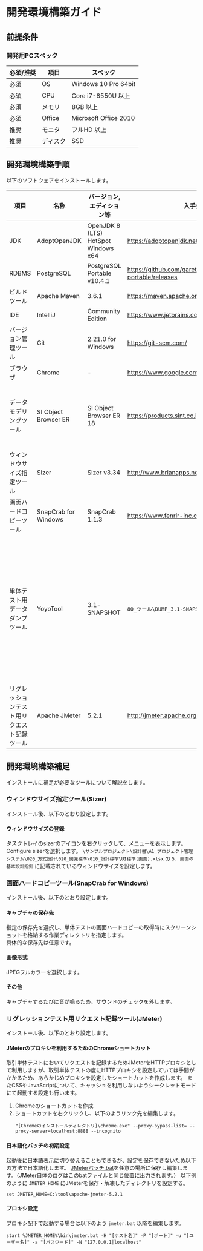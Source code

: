# 開発環境構築ガイド

## 前提条件

### 開発用PCスペック

| 必須/推奨 | 項目     | スペック              |
| --------- | -------- | --------------------- |
| 必須      | OS       | Windows 10 Pro 64bit  |
| 必須      | CPU      | Core i7-8550U 以上    |
| 必須      | メモリ   | 8GB 以上              |
| 必須      | Office   | Microsoft Office 2010 |
| 推奨      | モニタ   | フルHD 以上           |
| 推奨      | ディスク | SSD                   |


## 開発環境構築手順

以下のソフトウェアをインストールします。

| 項目                                       | 名称                 | バージョン,エディション等           | 入手先                                                        | 補足                                                         |
| ------------------------------------------ | -------------------- | ----------------------------------- | ------------------------------------------------------------- | ------------------------------------------------------------ |
| JDK                                        | AdoptOpenJDK         | OpenJDK 8 (LTS) HotSpot Windows x64 | https://adoptopenjdk.net/                                     |                                                              |
| RDBMS                                      | PostgreSQL           | PostgreSQL Portable v10.4.1         | https://github.com/garethflowers/postgresql-portable/releases |                                                              |
| ビルドツール                               | Apache Maven         | 3.6.1                               | https://maven.apache.org/                                     |                                                              |
| IDE                                        | IntelliJ             | Community Edition                   | https://www.jetbrains.com/idea/                               |                                                              |
| バージョン管理ツール                       | Git                  | 2.21.0 for Windows                  | https://git-scm.com/                                          |                                                              |
| ブラウザ                                   | Chrome               | -                                   | https://www.google.com/intl/ja/chrome/                        |                                                              |
| データモデリングツール                     | SI Object Browser ER | SI Object Browser ER 18             | https://products.sint.co.jp/siob/trial                         | 社内ライセンスを使用する。                                     |
| ウィンドウサイズ指定ツール                 | Sizer                | Sizer v3.34                         | http://www.brianapps.net/sizer/                               |                                                              |
| 画面ハードコピーツール                     | SnapCrab for Windows | SnapCrab 1.1.3                      | https://www.fenrir-inc.com/jp/snapcrab/                       |                                                              |
| 単体テスト用データダンプツール             | YoyoTool             | 3.1-SNAPSHOT                        | `80_ツール\DUMP_3.1-SNAPSHOT.zip`                             | 本プロジェクト用に初期設定済。必ずここから取得してください。 |
| リグレッションテスト用リクエスト記録ツール | Apache JMeter        | 5.2.1                               | http://jmeter.apache.org/download_jmeter.cgi                  |                                                              |


## 開発環境構築補足
インストールに補足が必要なツールについて解説をします。

### ウィンドウサイズ指定ツール(Sizer)
インストール後、以下のとおり設定します。

#### ウィンドウサイズの登録
タスクトレイのsizerのアイコンを右クリックして、メニューを表示します。  
Configure sizerを選択します。
`\サンプルプロジェクト\設計書\A1_プロジェクト管理システム\020_方式設計\020_開発標準\010_設計標準\UI標準(画面).xlsx` の `5. 画面の基本設計指針` に記載されているウィンドウサイズを設定します。

### 画面ハードコピーツール(SnapCrab for Windows)
インストール後、以下のとおり設定します。

#### キャプチャの保存先
指定の保存先を選択し、単体テストの画面ハードコピーの取得時にスクリーンショットを格納する作業ディレクトリを指定します。  
具体的な保存先は任意です。

#### 画像形式
JPEGフルカラーを選択します。

#### その他
キャプチャするたびに音が鳴るため、サウンドのチェックを外します。

### リグレッションテスト用リクエスト記録ツール(JMeter)
インストール後、以下のとおり設定します。

#### JMeterのプロキシを利用するためのChromeショートカット
取引単体テストにおいてリクエストを記録するためJMeterをHTTPプロキシとして利用しますが、取引単体テストの度にHTTPプロキシを設定していては手間がかかるため、あらかじめプロキシを設定したショートカットを作成します。
またCSSやJavaScriptについて、キャッシュを利用しないようシークレットモードにて起動する設定も行います。
1. Chromeのショートカットを作成
1. ショートカットを右クリックし、以下のようリンク先を編集します。
   ```
   "[Chromeのインストールディレクトリ]\chrome.exe" --proxy-bypass-list= --proxy-server=localhost:8888 --incognito
   ```

#### 日本語化バッチの初期設定
起動後に日本語表示に切り替えることもできるが、設定を保存できないため以下の方法で日本語化します。
[JMeterバッチ.bat](./ut/取引単体テストツール/JMeter起動用バッチ.bat)を任意の場所に保存し編集します。（JMeter自体のログはこのbatファイルと同じ位置に出力されます。）
以下例のように `JMETER_HOME` にJMeterを保存・解凍したディレクトリを設定する。
```
set JMETER_HOME=C:\tool\apache-jmeter-5.2.1
```

#### プロキシ設定
プロキシ配下で起動する場合は以下のよう `jmeter.bat` 以降を編集します。
```
start %JMETER_HOME%\bin\jmeter.bat -H "[ホスト名]" -P "[ポート]" -u "[ユーザー名]" -a "[パスワード]" -N "127.0.0.1|localhost"
```